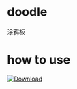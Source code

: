 # doodle
涂鸦板

# how to use
[ ![Download](https://api.bintray.com/packages/idonans/maven/doodle/images/download.svg) ](https://bintray.com/idonans/maven/doodle/_latestVersion)


